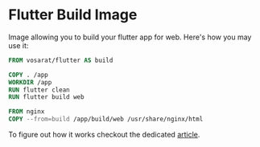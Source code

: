 # Flutter Build Image

Image allowing you to build your flutter app for web. Here's how you may use it:

```dockerfile
FROM vosarat/flutter AS build

COPY . /app
WORKDIR /app 
RUN flutter clean 
RUN flutter build web

FROM nginx
COPY --from=build /app/build/web /usr/share/nginx/html
```

To figure out how it works checkout the dedicated [article](article/index.md).